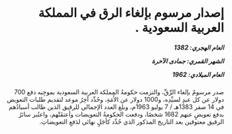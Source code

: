 <h1 dir="rtl">إصدار مرسوم بإلغاء الرق في المملكة العربية السعودية  .</h1>

<h5 dir="rtl">العام الهجري:  1382

الشهر القمري: جمادى الآخرة

العام الميلادي: 1962</h5>

<p dir="rtl">صدر مرسومٌ بإلغاء الرِّقِّ، والتزمت حكومةُ المملكة العربية السعودية بموجِبه دفع 700 دولار عن كل عبدٍ لسيِّدِه، و1000 دولار عن الأَمَةِ، وحُدِّد آخِرُ موعد لتقديم طلبات التعويض في 14 صفر 1383هـ / 7 يوليو 1963م، وبلغ العدد الإجمالي للرقيق الذين طالب أسيادُهم بدفع تعويضٍ عنهم 1682 شخصًا، ودفعت الحكومةُ التعويضات وأعتقَتْهم، واعتُبر سائرُ الرقيق معتوقين بعد التاريخ المذكور الذي حُدِّد كأجَلٍ نهائي لدَفعِ التعويضاتِ.</p></br>
